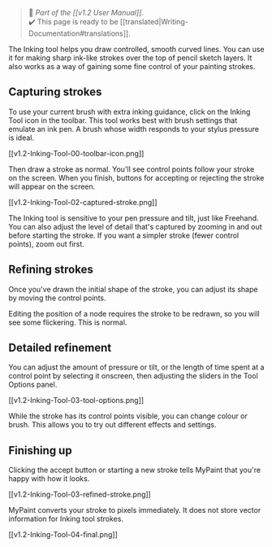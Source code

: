 > :book: _Part of the [[v1.2 User Manual]]_.  
> :heavy_check_mark: This page is ready to be [[translated|Writing-Documentation#translations]].  

The Inking tool helps you draw controlled, smooth curved lines.
You can use it for making sharp ink-like strokes
over the top of pencil sketch layers.
It also works as a way of gaining
some fine control of your painting strokes.

## Capturing strokes

To use your current brush with extra inking guidance,
click on the Inking Tool icon in the toolbar.
This tool works best with brush settings that emulate an ink pen.
A brush whose width responds to your stylus pressure is ideal.

[[v1.2-Inking-Tool-00-toolbar-icon.png]]

Then draw a stroke as normal.
You'll see control points follow your stroke on the screen.
When you finish,
buttons for accepting or rejecting the stroke will appear on the screen.

[[v1.2-Inking-Tool-02-captured-stroke.png]]

The Inking tool is sensitive to your pen pressure and tilt,
just like Freehand.
You can also adjust the level of detail that's captured
by zooming in and out before starting the stroke.
If you want a simpler stroke (fewer control points),
zoom out first.

## Refining strokes

Once you've drawn the initial shape of the stroke,
you can adjust its shape by moving the control points.

Editing the position of a node requires the stroke to be redrawn,
so you will see some flickering. This is normal.

## Detailed refinement

You can adjust the amount of pressure or tilt,
or the length of time spent at a control point
by selecting it onscreen,
then adjusting the sliders in the Tool Options panel.

[[v1.2-Inking-Tool-03-tool-options.png]]

While the stroke has its control points visible,
you can change colour or brush.
This allows you to try out different effects and settings.

## Finishing up

Clicking the accept button
or starting a new stroke
tells MyPaint that you're happy with how it looks.

[[v1.2-Inking-Tool-03-refined-stroke.png]]

MyPaint converts your stroke to pixels immediately.
It does not store vector information for Inking tool strokes.

[[v1.2-Inking-Tool-04-final.png]]
